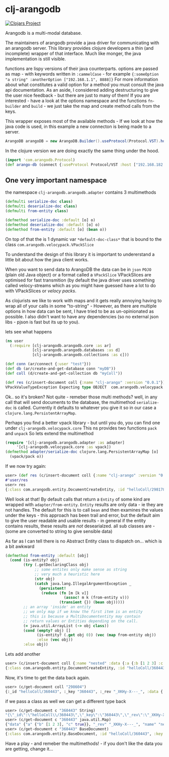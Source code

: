 # clj-arangodb

[![Clojars Project](https://img.shields.io/clojars/v/beoliver/clj-arangodb.svg)](https://clojars.org/beoliver/clj-arangodb)

Arangodb is a multi-modal database.

The maintainers of arangodb provide a java driver for communicating with an arangodb server.
This library provides clojure developers a thin (and incomplete) wrapper of that interface.
Much like monger, the java implementation is still visible.

functions are lispy versions of their java counterparts.
options are passed as map - with keywords written in `:cammelCase` - for example `{:someOption "a string" :anotherOption ["192.168.1.1", 8888]}`
For more information about what constitutes a valid option for a method you must consult the java api documentation.
As an aside, I considered adding destructuring to give the user nice feedback - but there are just to many of them! If you are interested -
have a look at the options namespace and the functions `fn-builder` and `build` - we just take the map and create method calls from the keys.

This wrapper exposes most of the available methods -
If we look at how the java code is used, in this example a new connecton is being made to a server.
```java
ArangoDB arangoDB = new ArangoDB.Builder().useProtocol(Protocol.VST).host("192.168.182.50", 8888).build();
```
In the clojure version we are doing exactly the same thing under the hood.
```clojure
(import 'com.arangodb.Protocol)
(def arango-db (connect {:useProtocol Protocol/VST :host ["192.168.182.50" 8888]}))
```
## One very important namespace
the namespace `clj-arangodb.arangodb.adapter` contains 3 multimethods
```clojure
(defmulti serialize-doc class)
(defmulti deserialize-doc class)
(defmulti from-entity class)

(defmethod serialize-doc :default [o] o)
(defmethod deserialize-doc :default [o] o)
(defmethod from-entity :default [o] (bean o))
```
On top of that the is 1 dynamic var `*default-doc-class*` that is bound to the class `com.arangodb.velocypack.VPackSlice`

To understand the design of this library it is important to undererstand a little bit about how the java client works.

When you want to send data to ArangoDB the data can be in `json` `POJO` (plain old Java object) or a format called a `VPackSlice`
VPackSlices are optimised for fast transmition (by default the java driver uses something called velocy-streams which as you might
have guessed have a lot to do with VPackSlices or *velocy packs*.

As clojurists we like to work with maps and it gets really annoying having to wrap all of your calls in some "to-string" -
However, as there are multiple options in how data can be sent, I have tried to be as un-opinionated as possible.
I also didn't want to have any dependencies (so no external json libs - pjson is fast but its up to you).

lets see what happens
```clojure
(ns user
  (:require [clj-arangodb.arangodb.core :as ar]
            [clj-arangodb.arangodb.databases :as d]
            [clj-arangodb.arangodb.collections :as c]))

(def conn (ar/connect {:user "test"}))
(def db (ar/create-and-get-database conn "myDB"))
(def coll (d/create-and-get-collection db "myColl"))

(def res (c/insert-document coll {:name "clj-arango" :version "0.0.1"}))
VPackValueTypeException Expecting type OBJECT  com.arangodb.velocypack.VPackSlice.objectIterator (VPackSlice.java:772)
```
Ok.. so it's broken? Not quite - remeber those multi methods? well, in any call that will send documents
to the database, the multimethod `serialize-doc` is called. Currently it defaults to whatever you give it
so in our case a `clojure.lang.PersistentArrayMap`.

Perhaps you find a better vpack library - but until you do, you can find one under `clj-arangodb.velocypack.core`
This ns provides two functions `pack` and `unpack`
So lets extend the multimethod
```clojure
(require '[clj-arangodb.arangodb.adapter :as adapter]
	 '[clj-arangodb.velocypack.core :as vpack])
(defmethod adapter/serialize-doc clojure.lang.PersistentArrayMap [o]
  (vpack/pack o))
```
If we now try again:
```clojure
user> (def res (c/insert-document coll {:name "clj-arango" :version "0.0.1"}))
#'user/res
user> res
{:class com.arangodb.entity.DocumentCreateEntity, :id "helloColl/298178", :key "298178", :new nil, :old nil, :rev "_XJ8g7Yi--_"}
```
Well look at that! By default calls that return a `Entity` of some kind are wrapped with `adapter/from-entity`.
`Entity` results are only data - ie they are not handles.
The default for this is to call `bean` and then examines the values under the keys - this approach has been trail and error, but the
default aim to give the user readable and usable results - in general if the entity contains results, these results are *not*
desearialzed. all sub classes are - (some are converted to string to give sensible data)

As far as I can tell there is no Abstract Entity class to dispatch on... which is a bit awkward

```clojure
(defmethod from-entity :default [obj]
  (cond (is-entity? obj)
        (try (.getDeclaringClass obj)
             ;; some entites only make sense as string
             ;; very much a heuristic here
             (str obj)
             (catch java.lang.IllegalArgumentException _
               (persistent!
                (reduce (fn [m [k v]]
                          (assoc! m k (from-entity v)))
                        (transient {}) (bean obj)))))
        ;; an array 'inside' an entity
        ;; we only map if we know the first item is an entity
        ;; this is because a MultiDocumententity may contain
        ;; return values or Entities depending on the call.
        (= java.util.ArrayList (-> obj class))
        (cond (empty? obj) []
              (is-entity? (.get obj 0)) (vec (map from-entity obj))
              :else (vec obj))
        :else obj))
```

Lets add another
```clojure
user> (c/insert-document coll {:name "nested" :data {:a {:b [1 2 3] :c true}}})
{:class com.arangodb.entity.DocumentCreateEntity, :id "helloColl/360443", :key "360443", :new nil, :old nil, :rev "_XKHy-X---_"}
```
Now, it's time to get the data back again.
```clojure
user> (c/get-document coll "298604")
{:_id "helloColl/360443", :_key "360443", :_rev "_XKHy-X---_", :data {:a {:b [1 2 3], :c true}}, :name "nested"}
```
if we pass a class as well we can get a different type back
```clojure
user> (c/get-document c "360443" String)
"{\"_id\":\"helloColl\\/360443\",\"_key\":\"360443\",\"_rev\":\"_XKHy-X---_\",\"data\":{\"a\":{\"b\":[1,2,3],\"c\":true}},\"name\":\"nested\"}"
user> (c/get-document c "360443" java.util.Map)
{"data" {"a" {"b" [1 2 3], "c" true}}, "_rev" "_XKHy-X---_", "name" "nested", "_id" "helloColl/360443", "_key" "360443"}
user> (c/get-document c "360443" BaseDocument)
{:class com.arangodb.entity.BaseDocument, :id "helloColl/360443", :key "360443", :properties {"data" {"a" {"b" [1 2 3], "c" true}}, "name" "nested"}, :revision "_XKHy-X---_"}
```

Have a play - and remeber the multimethods! - if you don't like the data you are getting, change it...
